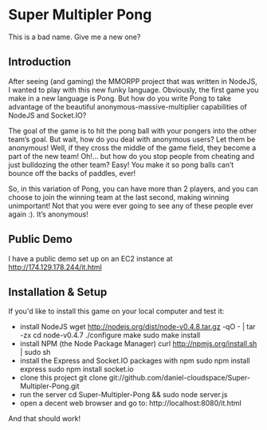 # Super Multipler Pong
This is a bad name. Give me a new one?

## Introduction

After seeing (and gaming) the MMORPP project that was written in NodeJS, I wanted to play with this new funky language. Obviously, the first game you make in a new language is Pong. But how do you write Pong to take advantage of the beautiful anonymous-massive-multiplier capabilities of NodeJS and Socket.IO?

The goal of the game is to hit the pong ball with your pongers into the other team’s goal. But wait, how do you deal with anonymous users? Let them be anonymous! Well, if they cross the middle of the game field, they become a part of the new team! Oh!… but how do you stop people from cheating and just bulldozing the other team? Easy! You make it so pong balls can’t bounce off the backs of paddles, ever!

So, in this variation of Pong, you can have more than 2 players, and you can choose to join the winning team at the last second, making winning unimportant! Not that you were ever going to see any of these people ever again :). It’s anonymous!

## Public Demo

I have a public demo set up on an EC2 instance at http://174.129.178.244/it.html

## Installation & Setup

If you'd like to install this game on your local computer and test it:

- install NodeJS
wget http://nodejs.org/dist/node-v0.4.8.tar.gz -qO - | tar -zx
cd node-v0.4.7
./configure
make
sudo make install
- install NPM (the Node Package Manager)
curl http://npmjs.org/install.sh | sudo sh
- install the Express and Socket.IO packages with npm
sudo npm install express
sudo npm install socket.io
- clone this project
git clone git://github.com/daniel-cloudspace/Super-Multipler-Pong.git
- run the server
cd Super-Multipler-Pong && sudo node server.js
- open a decent web browser and go to:
http://localhost:8080/it.html

And that should work!
